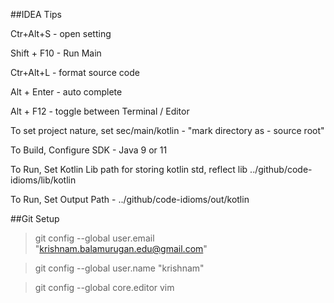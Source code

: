 
##IDEA Tips

 Ctr+Alt+S - open setting

 Shift + F10 - Run Main

 Ctr+Alt+L - format source code

 Alt + Enter - auto complete
 
 Alt + F12 - toggle between Terminal / Editor

 To set project nature, set sec/main/kotlin - "mark directory as - source root"
 
 To Build, Configure SDK - Java 9 or 11
 
 To Run, Set Kotlin Lib path for storing kotlin std, reflect lib ../github/code-idioms/lib/kotlin
 
 To Run, Set Output Path - ../github/code-idioms/out/kotlin

##Git Setup

>git config --global user.email "krishnam.balamurugan.edu@gmail.com"

>git config --global user.name "krishnam"

>git config --global core.editor vim
